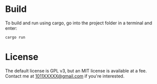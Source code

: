 Build
=============

To build and run using cargo, go into the project folder in a terminal and enter:
	
	cargo run
	

License
=============

The default license is GPL v3, but an MIT license is available at a fee.
Contact me at 1011XXXXX@gmail.com if you're interested.
